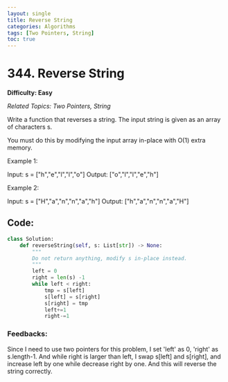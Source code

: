 ```yaml
---
layout: single
title: Reverse String
categories: Algorithms
tags: [Two Pointers, String]
toc: true
---
```


# 344. Reverse String

**Difficulty: Easy**

*Related Topics: Two Pointers, String*

Write a function that reverses a string. The input string is given as an array of characters s.

You must do this by modifying the input array in-place with O(1) extra memory.

Example 1:

Input: s = ["h","e","l","l","o"]
Output: ["o","l","l","e","h"]

Example 2:

Input: s = ["H","a","n","n","a","h"]
Output: ["h","a","n","n","a","H"]

## Code:
```python
class Solution:
    def reverseString(self, s: List[str]) -> None:
        """
        Do not return anything, modify s in-place instead.
        """
        left = 0
        right = len(s) -1
        while left < right:
            tmp = s[left]
            s[left] = s[right]
            s[right] = tmp
            left+=1
            right-=1
```            
### Feedbacks: 
Since I need to use two pointers for this problem, I set 'left' as 0, 'right' as s.length-1. And while right is larger than left, I swap
s[left] and s[right], and increase left by one while decrease right by one. And this will reverse the string correctly.